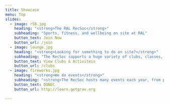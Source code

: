 ```yaml
---
title: Showcase
menu: Top
slides:
  - image: r58.jpg
    heading: "<strong>The RAL RecSoc</strong>"
    subheading: "Sports, fitness, and wellbeing on site at RAL"
    button_text: Join Now
    button_url: /join
  - image: lounge.jpg
    heading: "<strong>Looking for something to do on site?</strong>"
    subheading: "The RecSoc supports a huge variety of clubs, classes, and activities..."
    button_text: View Clubs & Activiteis
    button_url: /clubs
  - image: fireworks.jpg
    heading: "<strong>We do events</strong>"
    subheading: "<strong>The RecSoc hosts many events each year, from private parties to fireworks and music festivals</strong>"
    button_text: DONEC
    button_url: http://learn.getgrav.org  

---
```




